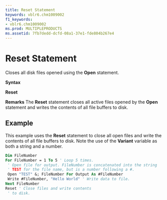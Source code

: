 ```yaml
---
title: Reset Statement
keywords: vblr6.chm1009002
f1_keywords:
- vblr6.chm1009002
ms.prod: MULTIPLEPRODUCTS
ms.assetid: 7fb7dedd-dcfd-08a1-37e1-fde804b267e4
---
```



# Reset Statement

Closes all disk files opened using the  **Open** statement.

 **Syntax**

 **Reset**

 **Remarks**
The  **Reset** statement closes all active files opened by the **Open** statement and writes the contents of all file buffers to disk.

## Example

This example uses the  **Reset** statement to close all open files and write the contents of all file buffers to disk. Note the use of the **Variant** variable as both a string and a number.


```vb
Dim FileNumber 
For FileNumber = 1 To 5 ' Loop 5 times. 
 ' Open file for output. FileNumber is concatenated into the string 
 ' TEST for the file name, but is a number following a #. 
 Open "TEST" &; FileNumber For Output As #FileNumber 
 Write #FileNumber, "Hello World" ' Write data to file. 
Next FileNumber 
Reset ' Close files and write contents 
 ' to disk. 

```


